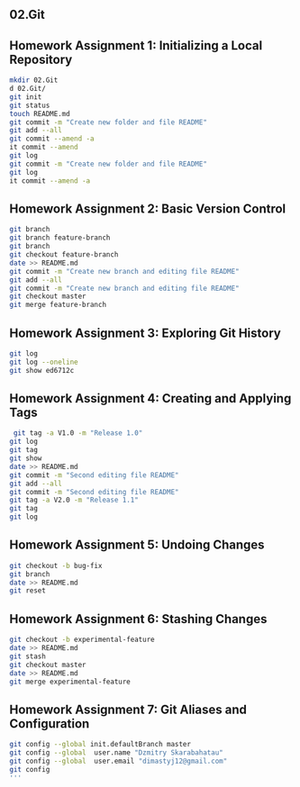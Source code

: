 ## 02.Git



## Homework Assignment 1: Initializing a Local Repository

```bash
mkdir 02.Git
d 02.Git/
git init
git status
touch README.md
git commit -m "Create new folder and file README"
git add --all
git commit --amend -a
it commit --amend
git log
git commit -m "Create new folder and file README"
git log
it commit --amend -a
```
## Homework Assignment 2: Basic Version Control

```bash
git branch 
git branch feature-branch
git branch 
git checkout feature-branch 
date >> README.md
git commit -m "Create new branch and editing file README"
git add --all
git commit -m "Create new branch and editing file README"
git checkout master 
git merge feature-branch
```
## Homework Assignment 3: Exploring Git History

```bash
git log
git log --oneline
git show ed6712c
```
## Homework Assignment 4: Creating and Applying Tags

```bash
 git tag -a V1.0 -m "Release 1.0"
git log
git tag
git show
date >> README.md
git commit -m "Second editing file README"
git add --all
git commit -m "Second editing file README"
git tag -a V2.0 -m "Release 1.1"
git tag
git log
```
## Homework Assignment 5: Undoing Changes

```bash
git checkout -b bug-fix
git branch 
date >> README.md
git reset 
```

## Homework Assignment 6: Stashing Changes

```bash
git checkout -b experimental-feature
date >> README.md
git stash 
git checkout master 
date >> README.md
git merge experimental-feature 
```

## Homework Assignment 7: Git Aliases and Configuration

```bash
git config --global init.defaultBranch master
git config --global  user.name "Dzmitry Skarabahatau"
git config --global  user.email "dimastyj12@gmail.com"
git config
'''